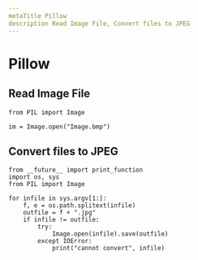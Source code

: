 ```yaml
---
metaTitle Pillow
description Read Image File, Convert files to JPEG
---
```


# Pillow



## Read Image File


```
from PIL import Image

im = Image.open("Image.bmp")

```



## Convert files to JPEG


```
from __future__ import print_function
import os, sys
from PIL import Image

for infile in sys.argv[1:]:
    f, e = os.path.splitext(infile)
    outfile = f + ".jpg"
    if infile != outfile:
        try:
            Image.open(infile).save(outfile)
        except IOError:
            print("cannot convert", infile)

```

